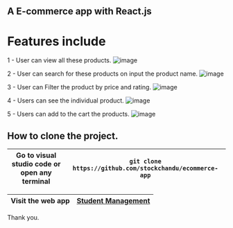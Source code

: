 ## A E-commerce app with React.js

# Features include

1 - User can view all these products.
![image](https://github.com/stockchandu/ecommerce-app/assets/83898344/3a801e05-0796-466a-b3a4-c0385ecf0dc2)

2 - User can search for these products on input the product name.
![image](https://github.com/stockchandu/ecommerce-app/assets/83898344/1899c9ba-7d78-4aa2-97c6-c9f5d8c4e19e)

3 - User can Filter the product by price and rating.
![image](https://github.com/stockchandu/ecommerce-app/assets/83898344/4c497f83-e0c2-4ea8-bf53-4564dfffbbc3)

4 - Users can see the individual product.
![image](https://github.com/stockchandu/ecommerce-app/assets/83898344/21ea5ddb-e5fa-4928-ae40-59ab799473a6)

5 - Users can add to the cart the products.
![image](https://github.com/stockchandu/ecommerce-app/assets/83898344/40b12001-b72d-4ade-b879-324d6b30b91f)


## How to clone the project.
| Go to visual studio code or open any terminal |```git clone https://github.com/stockchandu/ecommerce-app``` |
| - | - |

| Visit the web app  | [Student Management](https://student-management-app-chandu.netlify.app/) |
| --- | ---|

Thank you.

